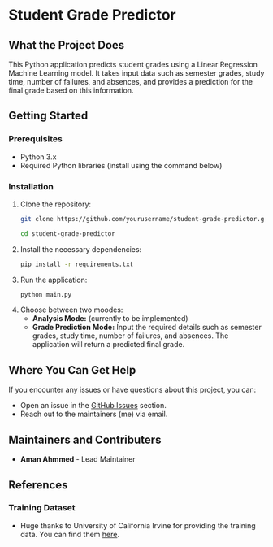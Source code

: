 # Student Grade Predictor

## What the Project Does
This Python application predicts student grades using a Linear Regression Machine Learning model. It takes input data such as semester grades, study time, number of failures, and absences, and provides a prediction for the final grade based on this information.

## Getting Started

### Prerequisites
- Python 3.x
- Required Python libraries (install using the command below)

### Installation
1. Clone the repository:
   ```bash
   git clone https://github.com/yourusername/student-grade-predictor.git

   cd student-grade-predictor
2. Install the necessary dependencies:
   ```bash
   pip install -r requirements.txt
3. Run the application:
   ```bash
   python main.py
4. Choose between two moodes:
   - **Analysis Mode:** (currently to be implemented)
   - **Grade Prediction Mode:** Input the required details such as semester grades, study time, number of failures, and absences. The application will return a predicted final grade.

## Where You Can Get Help
If you encounter any issues or have questions about this project, you can:
- Open an issue in the [GitHub Issues](https://github.com/a-Ahmmed/Student-Grade-Predictor/issues) section.
- Reach out to the maintainers (me) via email.

## Maintainers and Contributers
- **Aman Ahmmed** - Lead Maintainer

## References

### Training Dataset

- Huge thanks to University of California Irvine for providing the training data. You can find them [here](https://archive.ics.uci.edu/).